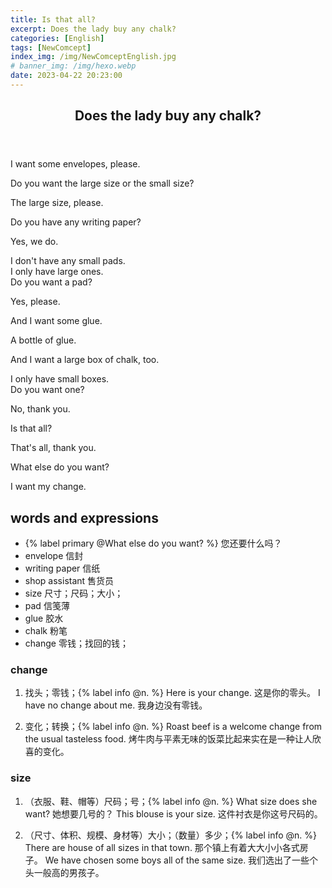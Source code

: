 ```yaml
---
title: Is that all?
excerpt: Does the lady buy any chalk?
categories: [English]
tags: [NewComcept]
index_img: /img/NewComceptEnglish.jpg
# banner_img: /img/hexo.webp
date: 2023-04-22 20:23:00
---
```

<article class="the-dialogue">
	<header>
    	<h2>Does the lady buy any chalk?</h2>
    </header>
    <p class="responder" title="Lady">I want some envelopes, please.</p>
    <p class="sender" title="Shop assistant">Do you want the large size or the small size?</p>
    <p class="responder" title="Lady">The large size, please.</p>
    <p class="responder" title="Lady">Do you have any writing paper?</p>
    <p class="sender" title="Shop assistant">Yes, we do.</p>
    <p class="sender" title="Shop assistant">I don't have any small pads.<br>I only have large ones.<br>Do you want a pad?</p>
    <p class="responder" title="Lady">Yes, please.</p>
    <p class="responder" title="Lady">And I want some glue.</p>
    <p class="sender" title="Shop assistant">A bottle of glue.</p>
    <p class="responder" title="Lady">And I want a large box of chalk, too.</p>
    <p class="sender" title="Shop assistant">I only have small boxes.<br>Do you want one?</p>
    <p class="responder" title="Lady">No, thank you.</p>
    <p class="sender" title="Shop assistant">Is that all?</p>
    <p class="responder" title="Lady">That's all, thank you.</p>
    <p class="sender" title="Shop assistant">What else do you want?</p>
    <p class="responder" title="Lady">I want my change.</p>
</article>

## words and expressions

- {% label primary @What else do you want? %} 您还要什么吗？
- envelope 信封
- writing paper 信纸
- shop assistant 售货员
- size 尺寸；尺码；大小；
- pad 信笺薄
- glue 胶水
- chalk 粉笔
- change 零钱；找回的钱；

### change

1. 找头；零钱；{% label info @n. %}
Here is your change. 这是你的零头。
I have no change about me. 我身边没有零钱。

2. 变化；转换；{% label info @n. %}
Roast beef is a welcome change from the usual tasteless food. 烤牛肉与平素无味的饭菜比起来实在是一种让人欣喜的变化。

### size
1. （衣服、鞋、帽等）尺码；号；{% label info @n. %}
What size does she want? 她想要几号的？
This blouse is your size. 这件衬衣是你这号尺码的。

2. （尺寸、体积、规模、身材等）大小；（数量）多少；{% label info @n. %}
There are house of all sizes in that town. 那个镇上有着大大小小各式房子。
We have chosen some boys all of the same size. 我们选出了一些个头一般高的男孩子。